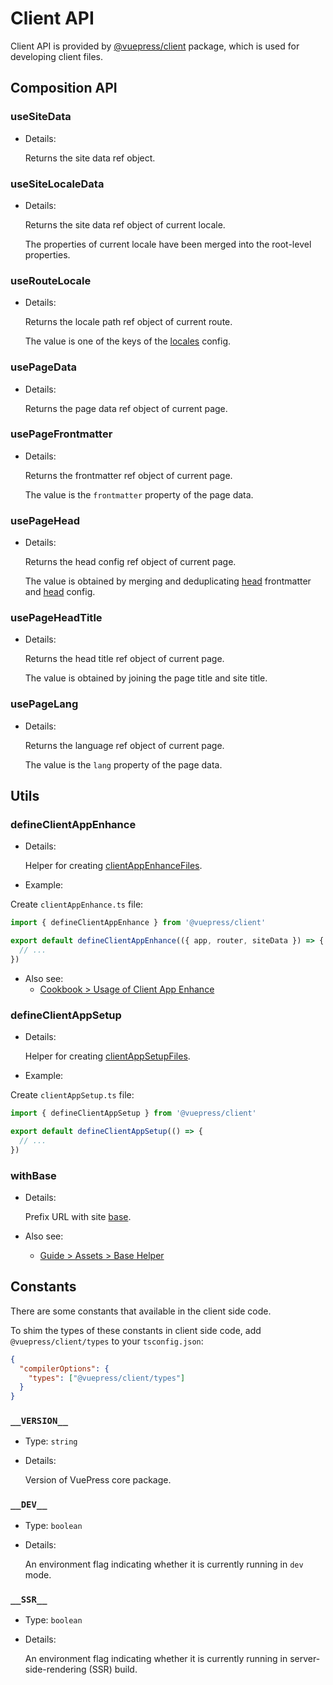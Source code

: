 # Client API

<NpmBadge package="@vuepress/client" />

Client API is provided by [@vuepress/client](https://www.npmjs.com/package/@vuepress/client) package, which is used for developing client files.

## Composition API

### useSiteData

- Details:

  Returns the site data ref object.

### useSiteLocaleData

- Details:

  Returns the site data ref object of current locale.

  The properties of current locale have been merged into the root-level properties.

### useRouteLocale

- Details:

  Returns the locale path ref object of current route.

  The value is one of the keys of the [locales](./config.md#locales) config.

### usePageData

- Details:

  Returns the page data ref object of current page.

### usePageFrontmatter

- Details:

  Returns the frontmatter ref object of current page.

  The value is the `frontmatter` property of the page data.

### usePageHead

- Details:

  Returns the head config ref object of current page.

  The value is obtained by merging and deduplicating [head](./frontmatter.md#head) frontmatter and [head](./config.md#head) config.

### usePageHeadTitle

- Details:

  Returns the head title ref object of current page.

  The value is obtained by joining the page title and site title.

### usePageLang

- Details:

  Returns the language ref object of current page.

  The value is the `lang` property of the page data.

## Utils

### defineClientAppEnhance

- Details:

  Helper for creating [clientAppEnhanceFiles](./plugin-api.md#clientappenhancefiles).

- Example:

Create `clientAppEnhance.ts` file:

```ts
import { defineClientAppEnhance } from '@vuepress/client'

export default defineClientAppEnhance(({ app, router, siteData }) => {
  // ...
})
```

- Also see:
  - [Cookbook > Usage of Client App Enhance](../advanced/cookbook/usage-of-client-app-enhance.md)

### defineClientAppSetup

- Details:

  Helper for creating [clientAppSetupFiles](./plugin-api.md#clientappsetupfiles).

- Example:

Create `clientAppSetup.ts` file:

```ts
import { defineClientAppSetup } from '@vuepress/client'

export default defineClientAppSetup(() => {
  // ...
})
```

### withBase

- Details:

  Prefix URL with site [base](./config.md#base).

- Also see:
  - [Guide > Assets > Base Helper](../guide/assets.md#base-helper)

## Constants

There are some constants that available in the client side code.

To shim the types of these constants in client side code, add `@vuepress/client/types` to your `tsconfig.json`:

```json
{
  "compilerOptions": {
    "types": ["@vuepress/client/types"]
  }
}
```

### `__VERSION__`

- Type: `string`

- Details:

  Version of VuePress core package.

### `__DEV__`

- Type: `boolean`

- Details:

  An environment flag indicating whether it is currently running in `dev` mode.

### `__SSR__`

- Type: `boolean`

- Details:

  An environment flag indicating whether it is currently running in server-side-rendering (SSR) build.
